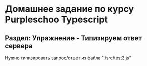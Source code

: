 # Домашнее задание по курсу Purpleschoo Typescript
## Раздел: Упражнение - Типизируем ответ сервера
Нужно типизировать запрос/ответ из файла "./src/test3.js"
